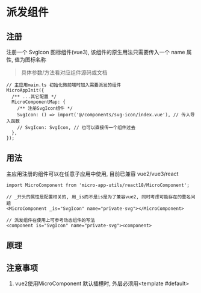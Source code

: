 # 派发组件

## 注册

注册一个 SvgIcon 图标组件(vue3), 该组件的原生用法只需要传入一个 name 属性, 值为图标名称

> 具体参数/方法看对应组件源码或文档

```TSX
// 主应用main.ts 初始化微前端时加入需要派发的组件
MicroAppInit({
  /** ...其它配置 */
  MicroComponentMap: {
    /** 注册SvgIcon组件 */
    SvgIcon: () => import('@/components/svg-icon/index.vue'), // 传入导入函数
    // SvgIcon: SvgIcon, // 也可以直接传一个组件过去
  },
});
```

## 用法

主应用注册的组件可以在任意子应用中使用, 目前已兼容 vue2/vue3/react

```TSX
import MicroComponent from 'micro-app-utils/react18/MicroComponent';

// _开头的属性是配置相关的, 用_is而不是is是为了兼容vue2, 同时考虑可能存在的重名问题
<MicroComponent _is="SvgIcon" name="private-svg"></MicroComponent>

// 派发组件在使用上可参考动态组件的写法
<component is="SvgIcon" name="private-svg"><component>
```

## 原理


## 注意事项

1. vue2使用MicroComponent 默认插槽时, 外层必须用<template #default><template>包裹, 否则响应式会丢失(原因未知)
2. 插槽用法不同框架之间有差异
  - react是通过属性来传递
3. 双向绑定
   1. vue3: v-model / v-model:show
   2. vue2: v-model / show.sync 或者 :modelValue + @update:modelValue / :show + @update:show
   3. react: modelValue + onUpdate:modelValue / show + onUpdate:show
   
